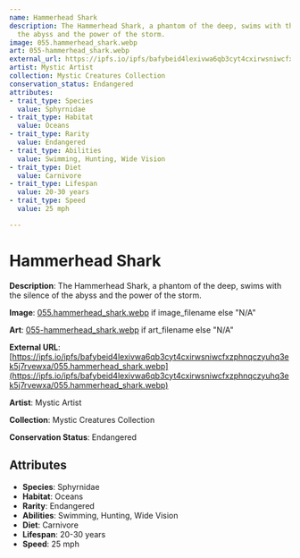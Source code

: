 ```yaml
---
name: Hammerhead Shark
description: The Hammerhead Shark, a phantom of the deep, swims with the silence of
  the abyss and the power of the storm.
image: 055.hammerhead_shark.webp
art: 055-hammerhead_shark.webp
external_url: https://ipfs.io/ipfs/bafybeid4lexivwa6qb3cyt4cxirwsniwcfxzphnqczyuhq3ek5j7rvewxa/055.hammerhead_shark.webp
artist: Mystic Artist
collection: Mystic Creatures Collection
conservation_status: Endangered
attributes:
- trait_type: Species
  value: Sphyrnidae
- trait_type: Habitat
  value: Oceans
- trait_type: Rarity
  value: Endangered
- trait_type: Abilities
  value: Swimming, Hunting, Wide Vision
- trait_type: Diet
  value: Carnivore
- trait_type: Lifespan
  value: 20-30 years
- trait_type: Speed
  value: 25 mph

---
```


# Hammerhead Shark

**Description**: The Hammerhead Shark, a phantom of the deep, swims with the silence of the abyss and the power of the storm.

**Image**: [055.hammerhead_shark.webp](./055.hammerhead_shark.webp) if image_filename else "N/A"

**Art**: [055-hammerhead_shark.webp](./055-hammerhead_shark.webp) if art_filename else "N/A"

**External URL**: [https://ipfs.io/ipfs/bafybeid4lexivwa6qb3cyt4cxirwsniwcfxzphnqczyuhq3ek5j7rvewxa/055.hammerhead_shark.webp](https://ipfs.io/ipfs/bafybeid4lexivwa6qb3cyt4cxirwsniwcfxzphnqczyuhq3ek5j7rvewxa/055.hammerhead_shark.webp)

**Artist**: Mystic Artist

**Collection**: Mystic Creatures Collection

**Conservation Status**: Endangered

## Attributes
- **Species**: Sphyrnidae
- **Habitat**: Oceans
- **Rarity**: Endangered
- **Abilities**: Swimming, Hunting, Wide Vision
- **Diet**: Carnivore
- **Lifespan**: 20-30 years
- **Speed**: 25 mph
